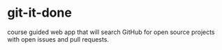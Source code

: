 # git-it-done
course guided web app that will search GitHub for open source projects with open issues and pull requests.
